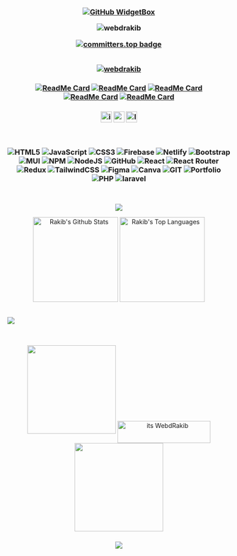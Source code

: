 <!---
<h3 align="center">
  
![](https://capsule-render.vercel.app/api?type=waving&color=gradient&height=100&section=header)

</h3>


- Web Development
<img src="https://github.com/Anmol-Baranwal/Cool-GIFs-For-GitHub/assets/74038190/72903324-cf57-4e90-80a6-ed3c9734e0ed" width="900">

--->
<!---
<img src="https://github.com/Anmol-Baranwal/Cool-GIFs-For-GitHub/assets/74038190/c288471c-be67-4fbb-af44-1c63ee9ed280" />

- Android Developer Challenge
<img src="https://user-images.githubusercontent.com/74038190/215768208-3bf3dda8-eeea-40ee-a58b-f5ac529685bf.gif" width="900">

--->

<!--- JavaScript is the Boss
<img src="https://user-images.githubusercontent.com/74038190/213910845-af37a709-8995-40d6-be59-724526e3c3d7.gif" width="900">
--->

<h3 align="center">
  
[![GitHub WidgetBox](https://github-widgetbox.vercel.app/api/profile?username=webdrakib&data=followers,repositories,stars,commits&theme=nautilus&hide_border=true)](https://github.com/Jurredr/github-widgetbox)


<img src="https://komarev.com/ghpvc/?username=webdrakib&label=Profile%20views&color=0e75b6&style=flat" alt="webdrakib" />

<br/>

[![committers.top badge](https://user-badge.committers.top/bangladesh/webdrakib.svg)](https://user-badge.committers.top/bangladesh/webdrakib)

<br>
 <a href="https://github.com/ryo-ma/github-profile-trophy"><img src="https://github-profile-trophy.vercel.app/?username=webdrakib&theme=darkhub" alt="webdrakib" /></a>
</h3>

<h3 align="center">
  
[![ReadMe Card](https://github-readme-stats.vercel.app/api/pin/?username=webdrakib&theme=radical&repo=Rtube.com)](https://github.com/webdrakib/Rtube.com)
[![ReadMe Card](https://github-readme-stats.vercel.app/api/pin/?username=webdrakib&theme=radical&repo=RevInt)](https://github.com/webdrakib/RevInt)
[![ReadMe Card](https://github-readme-stats.vercel.app/api/pin/?username=webdrakib&theme=radical&repo=Umaaa)](https://github.com/webdrakib/Umaaa)
[![ReadMe Card](https://github-readme-stats.vercel.app/api/pin/?username=webdrakib&theme=radical&repo=Tiny-one)](https://github.com/webdrakib/Tiny-one)
[![ReadMe Card](https://github-readme-stats.vercel.app/api/pin/?username=webdrakib&theme=radical&repo=Ready)](https://github.com/webdrakib/Ready/)

</h3>


<h3 align="center">
<p dir="auto"><a href="https://www.instagram.com/muraakib" rel="nofollow"><img src="https://img.shields.io/static/v1?message=Instagram&logo=instagram&label=&color=000&logoColor=white&labelColor=&style=for-the-badge" height="25" alt="instagram logo" alt="Instagram" data-canonical-src="https://img.shields.io/badge/Instagram-1877F2?style=for-the-badge&amp;logo=instagram&amp;logoColor=white" style="max-width: 100%;"></a>
<a href="https://webdrakib.github.io/RevInt/" rel="nofollow"><img src="https://img.shields.io/static/v1?message=Portfolio&logo=portfolio&label=&color=000&logoColor=white&labelColor=&style=for-the-badge" height="25" alt="portfolio logo" alt="Portfolio" data-canonical-src="https://img.shields.io/badge/Portfolio-0077B5?style=for-the-badge&amp;logo=portfolio&amp;logoColor=white" style="max-width: 100%;"></a>
<a href="https://www.linkedin.com/in/webdrakib" rel="nofollow"><img src="https://img.shields.io/static/v1?message=LinkedIn&logo=linkedin&label=&color=000&logoColor=white&labelColor=&style=for-the-badge" height="25" alt="linkedin logo" alt="Linkedin" data-canonical-src="https://img.shields.io/badge/LinkedIn-0077B5?style=for-the-badge&amp;logo=linkedin&amp;logoColor=white" style="max-width: 100%;"></a>
</p>
<br/>

![HTML5](https://img.shields.io/badge/html5-%23E34F26.svg?style=for-the-badge&logo=html5&logoColor=white) ![JavaScript](https://img.shields.io/badge/javascript-%23323330.svg?style=for-the-badge&logo=javascript&logoColor=%23F7DF1E) ![CSS3](https://img.shields.io/badge/css3-%231572B6.svg?style=for-the-badge&logo=css3&logoColor=white) ![Firebase](https://img.shields.io/badge/firebase-%23039BE5.svg?style=for-the-badge&logo=firebase) ![Netlify](https://img.shields.io/badge/netlify-%23000000.svg?style=for-the-badge&logo=netlify&logoColor=#00C7B7) ![Bootstrap](https://img.shields.io/badge/bootstrap-%23563D7C.svg?style=for-the-badge&logo=bootstrap&logoColor=white) ![MUI](https://img.shields.io/badge/MUI-%230081CB.svg?style=for-the-badge&logo=material-ui&logoColor=white) ![NPM](https://img.shields.io/badge/NPM-%23000000.svg?style=for-the-badge&logo=npm&logoColor=white) ![NodeJS](https://img.shields.io/badge/node.js-6DA55F?style=for-the-badge&logo=node.js&logoColor=white) ![GitHub](https://img.shields.io/badge/GitHub-%23121011.svg?style=for-the-badge&logo=github&logoColor=white) ![React](https://img.shields.io/badge/react-%2320232a.svg?style=for-the-badge&logo=react&logoColor=%2361DAFB) ![React Router](https://img.shields.io/badge/React_Router-CA4245?style=for-the-badge&logo=react-router&logoColor=white) ![Redux](https://img.shields.io/badge/redux-%23593d88.svg?style=for-the-badge&logo=redux&logoColor=white) ![TailwindCSS](https://img.shields.io/badge/tailwindcss-%2338B2AC.svg?style=for-the-badge&logo=tailwind-css&logoColor=white) 	![Figma](https://img.shields.io/badge/figma-%23F24E1E.svg?style=for-the-badge&logo=figma&logoColor=white) ![Canva](https://img.shields.io/badge/Canva-%2300C4CC.svg?style=for-the-badge&logo=Canva&logoColor=white) ![GIT](https://img.shields.io/badge/Git-fc6d26?style=for-the-badge&logo=git&logoColor=white) ![Portfolio](https://img.shields.io/badge/Portfolio-%23000000.svg?style=for-the-badge&logo=firefox&logoColor=#FF7139) ![PHP](https://img.shields.io/badge/PHP-black?style=for-the-badge&logo=php&logoColor=%23777BB4&logoSize=auto) ![laravel](https://img.shields.io/badge/LARAVEL-black?style=for-the-badge&logo=laravel&logoColor=%23FF2D20&logoSize=auto) 



</h3>
<br/>
<p align="center">
  <img align="center" src="https://github-readme-streak-stats.herokuapp.com/?user=webdrakib&theme=radical"/>
</p>
<p align="center">
   <a href="https://github.com/webdrakib/github-readme-stats"><img alt="Rakib's Github Stats" src="https://denvercoder1-github-readme-stats.vercel.app/api/?username=webdrakib&show_icons=true&include_all_commits=true&count_private=true&theme=radical" height="192px"/></a>
   <a href="https://github.com/webdrakib/github-readme-stats"><img alt="Rakib's Top Languages" src="https://denvercoder1-github-readme-stats.vercel.app/api/top-langs/?username=webdrakib&theme=radical&langs_count=8&layout=compact" height="192px"/></a>
</p>

<br />

<img src="https://github.com/Anmol-Baranwal/Cool-GIFs-For-GitHub/assets/74038190/d48893bd-0757-481c-8d7e-ba3e163feae7" />
<!---
<a href="https://github.com/webdrakib/github-readme-activity-graph"><img alt="Rakib's Activity Graph" src="https://github-readme-activity-graph.vercel.app/graph/?username=webdrakib&theme=radical" /></a>
--->
<br />
<!---
<h3 align="center">
  
![](https://quotes-github-readme.vercel.app/api?type=vetical&theme=nautilus)

</h3>
--->
<br/>
<!---<div align="center">
<a href="https://github.com/webdrakib" target="_blank">
<img src=https://img.shields.io/badge/github-%2324292e.svg?&style=for-the-badge&logo=github&logoColor=white alt=github style="margin-bottom: 5px;" />
</a>
//</div> --->
<br/>


<p align="center">
<img src="https://user-images.githubusercontent.com/74038190/213866269-5d00981c-7c98-46d7-8a8e-16f462f15227.gif" width="200" />
<a align='center' href="https://patreon.com/webdrakib"> <img align="center" src="https://cdn.buymeacoffee.com/buttons/v2/default-yellow.png" height="50" width="210" alt="its WebdRakib" /></a>
<img src="https://user-images.githubusercontent.com/74038190/213866269-5d00981c-7c98-46d7-8a8e-16f462f15227.gif" width="200" />
</p>

<h3 align="center">
  
![](https://capsule-render.vercel.app/api?type=waving&color=gradient&height=100&section=footer)

</h3>
